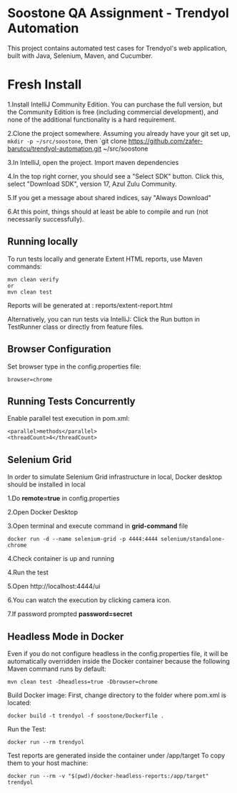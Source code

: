 # Soostone QA Assignment - Trendyol Automation

This project contains automated test cases for Trendyol's web application, built with Java, Selenium, Maven, and Cucumber.

# Fresh Install
1.Install IntelliJ Community Edition. You can purchase the full version, but the Community Edition is free (including commercial development), 
and none of the additional functionality is a hard requirement.

2.Clone the project somewhere. Assuming you already have your git set up, `mkdir -p ~/src/soostone`, then `git clone https://github.com/zafer-barutcu/trendyol-automation.git ~/src/soostone

3.In IntelliJ, open the project. Import maven dependencies

4.In the top right corner, you should see a "Select SDK" button. Click this, select "Download SDK", version 17, Azul Zulu Community.

5.If you get a message about shared indices, say "Always Download"

6.At this point, things should at least be able to compile and run (not necessarily successfully).

## Running locally
To run tests locally and generate Extent HTML reports, use Maven commands:
```
mvn clean verify
or
mvn clean test
```
Reports will be generated at : reports/extent-report.html

Alternatively, you can run tests via IntelliJ:
Click the Run button in TestRunner class or directly from feature files.

## Browser Configuration
Set browser type in the config.properties file:
```
browser=chrome
```

## Running Tests Concurrently
Enable parallel test execution in pom.xml:

```
<parallel>methods</parallel>
<threadCount>4</threadCount>
```

## Selenium Grid
In order to simulate Selenium Grid infrastructure in local, Docker desktop should be installed in local

1.Do **remote=true** in config.properties

2.Open Docker Desktop

3.Open terminal and execute command in **grid-command** file
```
docker run -d --name selenium-grid -p 4444:4444 selenium/standalone-chrome
```
4.Check container is up and running

4.Run the test

5.Open http://localhost:4444/ui

6.You can watch the execution by clicking camera icon.

7.If password prompted **password=secret**

## Headless Mode in Docker
Even if you do not configure headless in the config.properties file,
it will be automatically overridden inside the Docker container because the following Maven command runs by default:
```
mvn clean test -Dheadless=true -Dbrowser=chrome
```
Build Docker image:
First, change directory to the folder where pom.xml is located:
```
docker build -t trendyol -f soostone/Dockerfile .
```
Run the Test:
```
docker run --rm trendyol
```
Test reports are generated inside the container under /app/target
To copy them to your host machine:
```
docker run --rm -v "$(pwd)/docker-headless-reports:/app/target" trendyol
```

